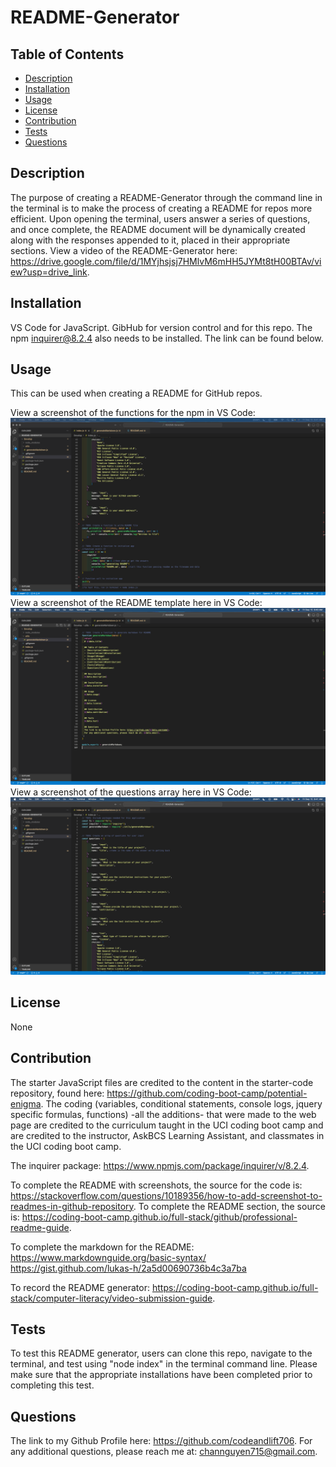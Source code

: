 
  # README-Generator

  ## Table of Contents
  - [Description](#Description)
  - [Installation](#Installation)
  - [Usage](#Usage)
  - [License](#License)
  - [Contribution](#Contribution)
  - [Tests](#Tests)
  - [Questions](#Questions)

  ## Description
  The purpose of creating a README-Generator through the command line in the terminal is to make the process of creating a README for repos more efficient. Upon opening the terminal, users answer a series of questions, and once complete, the README document will be dynamically created along with the responses appended to it, placed in their appropriate sections.
  View a video of the README-Generator here: https://drive.google.com/file/d/1MYjhsjsj7HMlvM6mHH5JYMt8tH00BTAv/view?usp=drive_link.

  ## Installation
  VS Code for JavaScript. GibHub for version control and for this repo. The npm inquirer@8.2.4 also needs to be installed. The link can be found below.

  ## Usage
  This can be used when creating a README for GitHub repos.

  View a screenshot of the functions for the npm in VS Code:
![Screenshot of npm functions](assets/functionsScreenshot.png)
View a screenshot of the README template here in VS Code:
![Screenshot of README markdown](assets/generateMarkdownScreenshot.png)
View a screenshot of the questions array here in VS Code:
![Screenshot of README questions array](assets/questionsScreenshot.png)

  
  ## License
  None
  
  ## Contribution
  The starter JavaScript files are credited to the content in the starter-code repository, found here: https://github.com/coding-boot-camp/potential-enigma.
The coding (variables, conditional statements, console logs, jquery specific formulas, functions) -all the additions- that were made to the web page are credited to the curriculum taught in the UCI coding boot camp and are credited to the instructor, AskBCS Learning Assistant, and classmates in the UCI coding boot camp.

The inquirer package: https://www.npmjs.com/package/inquirer/v/8.2.4.

To complete the README with screenshots, the source for the code is: https://stackoverflow.com/questions/10189356/how-to-add-screenshot-to-readmes-in-github-repository. To complete the README section, the source is: https://coding-boot-camp.github.io/full-stack/github/professional-readme-guide.

To complete the markdown for the README: https://www.markdownguide.org/basic-syntax/
https://gist.github.com/lukas-h/2a5d00690736b4c3a7ba

To record the README generator: https://coding-boot-camp.github.io/full-stack/computer-literacy/video-submission-guide.

  
  ## Tests
  To test this README generator, users can clone this repo, navigate to the terminal, and test using "node index" in the terminal command line. Please make sure that the appropriate installations have been completed prior to completing this test.
  
  ## Questions
  The link to my Github Profile here: https://github.com/codeandlift706.
  For any additional questions, please reach me at: channguyen715@gmail.com.
